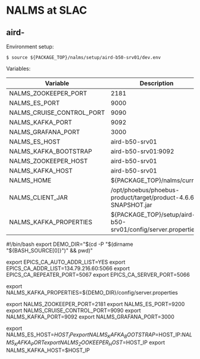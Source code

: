 # NALMS at SLAC

## aird-

Environment setup:

```
$ source ${PACKAGE_TOP}/nalms/setup/aird-b50-srv01/dev.env
```

Variables:

| Variable                        | Description                                                     |
|---------------------------------|-----------------------------------------------------------------|
| NALMS_ZOOKEEPER_PORT            | 2181                                                            |
| NALMS_ES_PORT                   | 9000                                                            |
| NALMS_CRUISE_CONTROL_PORT       | 9090                                                            |
| NALMS_KAFKA_PORT                | 9092                                                            |
| NALMS_GRAFANA_PORT              | 3000                                                            |
| NALMS_ES_HOST                   | aird-b50-srv01                                                  |
| NALMS_KAFKA_BOOTSTRAP           | aird-b50-srv01:9092                                             |
| NALMS_ZOOKEEPER_HOST            | aird-b50-srv01                                                  |
| NALMS_KAFKA_HOST                | aird-b50-srv01                                                  |
| NALMS_HOME                      | ${PACKAGE_TOP}/nalms/current                                    |
| NALMS_CLIENT_JAR                | /opt/phoebus/phoebus-product/target/product-4.6.6-SNAPSHOT.jar  |
| NALMS_KAFKA_PROPERTIES          | ${PACKAGE_TOP}/setup/aird-b50-srv01/config/server.properties    |



#!/bin/bash
export DEMO_DIR="$(cd -P "$(dirname "${BASH_SOURCE[0]}")" && pwd)"

export EPICS_CA_AUTO_ADDR_LIST=YES
export EPICS_CA_ADDR_LIST=134.79.216.60:5066
export EPICS_CA_REPEATER_PORT=5067
export EPICS_CA_SERVER_PORT=5066

export NALMS_KAFKA_PROPERTIES=${DEMO_DIR}/config/server.properties

export NALMS_ZOOKEEPER_PORT=2181
export NALMS_ES_PORT=9200
export NALMS_CRUISE_CONTROL_PORT=9090
export NALMS_KAFKA_PORT=9092
export NALMS_GRAFANA_PORT=3000

export NALMS_ES_HOST=$HOST_IP
export NALMS_KAFKA_BOOTSTRAP=$HOST_IP:$NALMS_KAFKA_PORT
export NALMS_ZOOKEEPER_HOST=$HOST_IP
export NALMS_KAFKA_HOST=$HOST_IP

